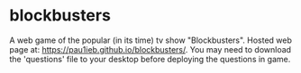 # blockbusters
A web game of the popular (in its time) tv show "Blockbusters".
 Hosted web page at: https://pau1ieb.github.io/blockbusters/. You may need to download the 'questions' file to your desktop before deploying the questions in game.
